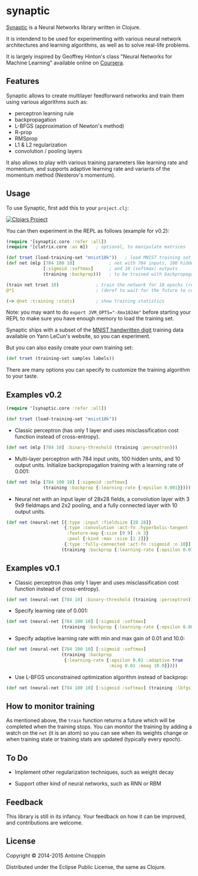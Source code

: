 # synaptic

[Synaptic](http://chopp.in/clj/synaptic/) is a Neural Networks library written in Clojure.

It is intendend to be used for experimenting with various neural network
architectures and learning algorithms, as well as to solve real-life
problems.

It is largely inspired by Geoffrey Hinton's class "Neural Networks
for Machine Learning" available online on
[Coursera](https://class.coursera.org/neuralnets-2012-001).

## Features

Synaptic allows to create multilayer feedforward networks and train them
using various algorithms such as:
- perceptron learning rule
- backpropagation
- L-BFGS (approximation of Newton's method)
- R-prop
- RMSprop
- L1 & L2 regularization
- convolution / pooling layers

It also allows to play with various training parameters like learning
rate and momentum, and supports adaptive learning rate and variants of
the momentum method (Nesterov's momentum).

## Usage

To use Synaptic, first add this to your `project.clj`:

[![Clojars Project](http://clojars.org/synaptic/latest-version.svg)](http://clojars.org/synaptic)

You can then experiment in the REPL as follows (example for v0.2):

```clojure
(require '[synaptic.core :refer :all])
(require '[clatrix.core :as m])   ; optional, to manipulate matrices

(def trset (load-training-set "mnist10k"))   ; load MNIST training set
(def net (mlp [784 100 10]             ; net with 784 inputs, 100 hidden units
              [:sigmoid :softmax]      ; and 10 (softmax) outputs
              (training :backprop)))   ; to be trained with backpropagation

(train net trset 10)              ; train the network for 10 epochs (returns a future)
@*1                               ; (deref to wait for the future to complete)

(-> @net :training :stats)        ; show training statistics
```

Note: you may want to do `export JVM_OPTS="-Xmx1024m"` before starting your
REPL to make sure you have enough memory to load the training set.

Synaptic ships with a subset of the
[MNIST handwritten digit](http://yann.lecun.com/exdb/mnist/)
training data available on Yann LeCun's website, so you can experiment.

But you can also easily create your own training set:

```clojure
(def trset (training-set samples labels))
```

There are many options you can specify to customize the training algorithm to
your taste.

## Examples v0.2

```clojure
(require '[synaptic.core :refer :all])

(def trset (load-training-set "mnist10k"))
```

- Classic perceptron (has only 1 layer and uses misclassification cost function 
instead of cross-entropy).

```clojure
(def net (mlp [784 10] :binary-threshold (training :perceptron)))
```

- Multi-layer perceptron with 784 input units, 100 hidden units, and 10 output units.  Initialize backpropagation training with a learning rate of 0.001:

```clojure
(def net (mlp [784 100 10] [:sigmoid :softmax]
              (training :backprop {:learning-rate {:epsilon 0.001}})))
```

- Neural net with an input layer of 28x28 fields, a convolution layer with 3 9x9 fieldmaps and 2x2 pooling, and a fully connected layer with 10 output units.

```clojure
(def net (neural-net [{:type :input :fieldsize [28 28]}
                      {:type :convolution :act-fn :hyperbolic-tangent
                       :feature-map {:size [9 9] :k 3}
                       :pool {:kind :max :size [2 2]}}
                      {:type :fully-connected :act-fn :sigmoid :n 10}]
                     (training :backprop {:learning-rate {:epsilon 0.01}})))
```

## Examples v0.1

- Classic perceptron (has only 1 layer and uses misclassification cost function 
instead of cross-entropy).

```clojure
(def net (neural-net [784 10] :binary-threshold (training :perceptron)))
```

- Specify learning rate of 0.001:

```clojure
(def net (neural-net [784 100 10] [:sigmoid :softmax]
                     (training :backprop {:learning-rate {:epsilon 0.001}})))
```

- Specify adaptive learning rate with min and max gain of 0.01 and 10.0:

```clojure
(def net (neural-net [784 100 10] [:sigmoid :softmax]
                     (training :backprop
                      {:learning-rate {:epsilon 0.01 :adaptive true
                                       :ming 0.01 :maxg 10.0}})))
```

- Use L-BFGS unconstrained optimization algorithm instead of backprop:

```clojure
(def net (neural-net [784 100 10] [:sigmoid :softmax] (training :lbfgs)))
```

## How to monitor training

As mentioned above, the `train` function returns a future which will be
completed when the training stops.  You can monitor the training by adding
a watch on the `net` (it is an atom) so you can see when its weights change
or when training state or training stats are updated (typically every epoch).

## To Do

- Implement other regularization techniques, such as weight decay

- Support other kind of neural networks, such as RNN or RBM

## Feedback

This library is still in its infancy.
Your feedback on how it can be improved, and contributions are welcome.

## License

Copyright © 2014-2015 Antoine Choppin

Distributed under the Eclipse Public License, the same as Clojure.

